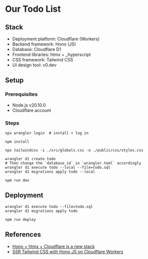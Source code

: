 # Our Todo List

## Stack

* Deployment platform: Cloudflare (Workers)
* Backend framework: Hono (JS)
* Database: Cloudflare D1
* Frontend libraries: htmx + _hyperscript
* CSS framework: Tailwind CSS
* UI design tool: v0.dev

## Setup

### Prerequisites

* Node.js v20.10.0
* Cloudflare account

### Steps

```
npx wrangler login  # install + log in
```

```
npm install
```

```
npx tailwindcss -i ./src/globals.css -o ./public/css/styles.css
```

```
wrangler d1 create todo
# Then change the `database_id` in `wrangler.toml` accordingly
wrangler d1 execute todo --local --file=todo.sql
wrangler d1 migrations apply todo --local
```

```
npm run dev
```

## Deployment

```
wrangler d1 execute todo --file=todo.sql
wrangler d1 migrations apply todo

```

```
npm run deploy
```

## References

* [Hono + htmx + Cloudflare is a new stack](https://blog.yusu.ke/hono-htmx-cloudflare/)
* [SSR Tailwind CSS with Hono JS on Cloudflare Workers](https://youtu.be/wIqURcwxB20)
